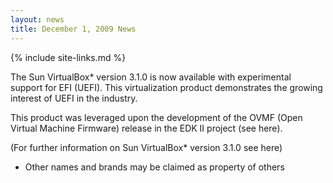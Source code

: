 ```yaml
---
layout: news
title: December 1, 2009 News
---
```

{% include site-links.md %}

The Sun VirtualBox* version 3.1.0 is now available with experimental support for EFI (UEFI).   This virtualization product demonstrates the growing interest of UEFI in the industry. 

This product was leveraged upon the development of the OVMF (Open Virtual Machine Firmware) release in the EDK II project (see here).

(For further information on Sun VirtualBox* version 3.1.0 see here)

* Other names and brands may be claimed as property of others
